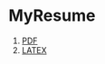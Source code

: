 # MyResume


1. <url><a href="https://github.com/paramsingh96/MyResume/blob/master/MyResume.pdf">PDF</url></a>
2. <url><a href="https://github.com/paramsingh96/MyResume/blob/master/MyResume.tex">LATEX</url></a>
